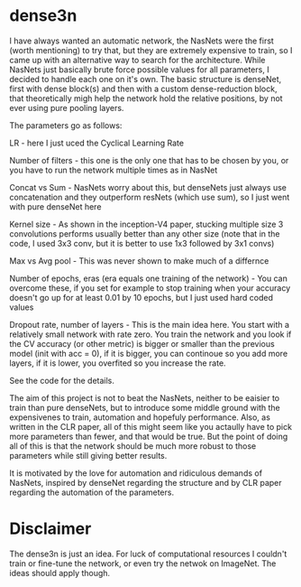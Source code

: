 # dense3n

I have always wanted an automatic network, the NasNets were the first (worth mentioning) to try that, but they are extremely expensive to train, so I came up with an alternative way to search for the architecture. While NasNets just basically brute force possible values for all parameters, I decided to handle each one on it's own. The basic structure is denseNet, first with dense block(s) and then with a custom dense-reduction block, that theoretically migh help the network hold the relative positions, by not ever using pure pooling layers.


The parameters go as follows:
  
  LR - here I just uced the Cyclical Learning Rate
  
  Number of filters - this one is the only one that has to be chosen by you, or you have to run the network multiple times as in NasNet
  
  Concat vs Sum - NasNets worry about this, but denseNets just always use concatenation and they outperform resNets (which use sum), so I just went with pure denseNet here
  
  Kernel size - As shown in the inception-V4 paper, stucking multiple size 3 convolutions performs usually better than any other size (note that in the code, I used 3x3 conv, but it is better to use 1x3 followed by 3x1 convs)
  
  Max vs Avg pool - This was never shown to make much of a differnce
  
  Number of epochs, eras (era equals one training of the network) - You can overcome these, if you set for example to stop training when your accuracy doesn't go up for at least 0.01 by 10 epochs, but I just used hard coded values
  
  Dropout rate, number of layers - This is the main idea here. You start with a relatively small network with rate zero. You train the network and you look if the CV accuracy (or other metric) is bigger or smaller than the previous model (init with acc = 0), if it is bigger, you can continoue so you add more layers, if it is lower, you overfited so you increase the rate.
                                   
See the code for the details.

The aim of this project is not to beat the NasNets, neither to be eaisier to train than pure denseNets, but to introduce some middle ground with the expensivenes to train, automation and hopefuly performance. Also, as written in the CLR paper, all of this might seem like you actaully have to pick more parameters than fewer, and that would be true. But the point of doing all of this is that the network should be much more robust to those parameters while still giving better results.

It is motivated by the love for automation and ridiculous demands of NasNets, inspired by denseNet regarding the structure and by CLR paper regarding the automation of the parameters.

# Disclaimer
The dense3n is just an idea. For luck of computational resources I couldn't train or fine-tune the network, or even try the netwok on ImageNet. The ideas should apply though.
